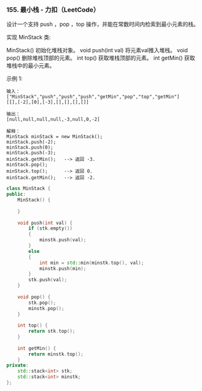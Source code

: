 

### 155. 最小栈 - 力扣（LeetCode）

设计一个支持 push ，pop ，top 操作，并能在常数时间内检索到最小元素的栈。

实现 MinStack 类:

MinStack() 初始化堆栈对象。
void push(int val) 将元素val推入堆栈。
void pop() 删除堆栈顶部的元素。
int top() 获取堆栈顶部的元素。
int getMin() 获取堆栈中的最小元素。

示例 1:
```
输入：
["MinStack","push","push","push","getMin","pop","top","getMin"]
[[],[-2],[0],[-3],[],[],[],[]]

输出：
[null,null,null,null,-3,null,0,-2]

解释：
MinStack minStack = new MinStack();
minStack.push(-2);
minStack.push(0);
minStack.push(-3);
minStack.getMin();   --> 返回 -3.
minStack.pop();
minStack.top();      --> 返回 0.
minStack.getMin();   --> 返回 -2.
```

```c++
class MinStack {
public:
    MinStack() {
        
    }
    
    void push(int val) {
		if (stk.empty())
		{
			minstk.push(val);
		}
		else
		{
			int min = std::min(minstk.top(), val);
			minstk.push(min);
		}
		stk.push(val);
    }
    
    void pop() {
        stk.pop();
		minstk.pop();
    }
    
    int top() {
        return stk.top();
    }
    
    int getMin() {
        return minstk.top();
    }
private:
	std::stack<int> stk;
	std::stack<int> minstk;
};
```